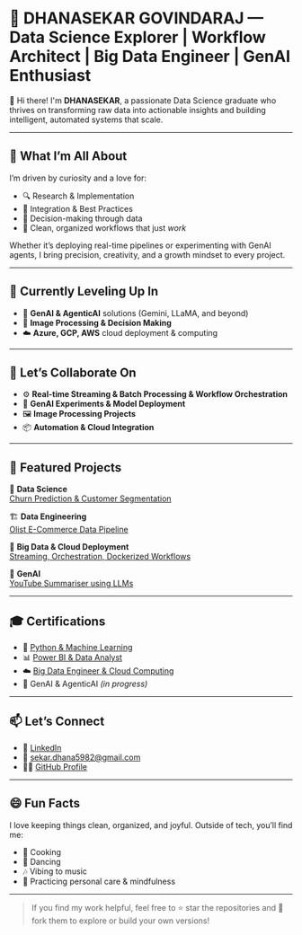# 🚀 DHANASEKAR GOVINDARAJ — Data Science Explorer | Workflow Architect | Big Data Engineer | GenAI Enthusiast

👋 Hi there! I'm **DHANASEKAR**, a passionate Data Science graduate who thrives on transforming raw data into actionable insights and building intelligent, automated systems that scale.

---

## 👀 What I’m All About

I’m driven by curiosity and a love for:
- 🔍 Research & Implementation
- 🔗 Integration & Best Practices
- 🧠 Decision-making through data
- 🧹 Clean, organized workflows that just *work*

Whether it’s deploying real-time pipelines or experimenting with GenAI agents, I bring precision, creativity, and a growth mindset to every project.

---

## 🌱 Currently Leveling Up In

- 🧠 **GenAI & AgenticAI** solutions (Gemini, LLaMA, and beyond)
- 🧠 **Image Processing & Decision Making**
- ☁️ **Azure, GCP, AWS** cloud deployment & computing

---

## 💞️ Let’s Collaborate On

- ⚙️ **Real-time Streaming & Batch Processing & Workflow Orchestration**
- 🤖 **GenAI Experiments & Model Deployment**
- 🖼️ **Image Processing Projects**
- 📦 **Automation & Cloud Integration**

---

## 📂 Featured Projects

🔬 **Data Science**  
[Churn Prediction & Customer Segmentation](https://github.com/DHANA5982/Churn-Prediction-And-Customer-Segmentation)

🏗️ **Data Engineering**  
[Olist E-Commerce Data Pipeline](https://github.com/DHANA5982/Olist_ECommerce_Data_Pipeline)

📡 **Big Data & Cloud Deployment**  
[Streaming, Orchestration, Dockerized Workflows](https://github.com/DHANA5982/Big_Data_Engineering_Azure_GCP_AWS)

🧠 **GenAI**  
[YouTube Summariser using LLMs](https://github.com/DHANA5982/YouTube_Summariser_LLM)

---

## 🎓 Certifications

- 🐍 [Python & Machine Learning](https://www.udemy.com/certificate/UC-b62abab3-3033-42de-894e-6ad88a8915f2/)
- 📊 [Power BI & Data Analyst](https://www.udemy.com/certificate/UC-0c4aef81-8fae-4d4a-ae10-26e87ce213a1/)
- ☁️ [Big Data Engineer & Cloud Computing](https://www.udemy.com/certificate/UC-d07c1987-e989-4bec-8640-57c27f87c6ba/)
- 🧠 GenAI & AgenticAI *(in progress)*

---

## 📫 Let’s Connect

- 🔗 [LinkedIn](https://www.linkedin.com/in/dhanasekar-govindaraj-177096310/)
- 📧 sekar.dhana5982@gmail.com  
- 🧑‍💻 [GitHub Profile](https://github.com/DHANA5982)

---

## 😄 Fun Facts

I love keeping things clean, organized, and joyful. Outside of tech, you’ll find me:
- 🍳 Cooking
- 💃 Dancing
- 🎶 Vibing to music
- 🧴 Practicing personal care & mindfulness

---

> If you find my work helpful, feel free to ⭐ star the repositories and 🍴 fork them to explore or build your own versions!

<!---
DHANA5982/DHANA5982 is a ✨ special ✨ repository because its `README.md` (this file) appears on your GitHub profile.
You can click the Preview link to take a look at your changes.
--->
